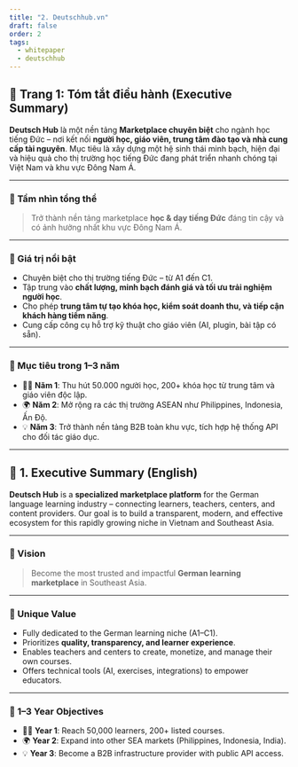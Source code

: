 ```yaml
---
title: "2. Deutschhub.vn"
draft: false
order: 2
tags:
  - whitepaper
  - deutschhub
---
```


## 📄 Trang 1: Tóm tắt điều hành (Executive Summary)

**Deutsch Hub** là một nền tảng **Marketplace chuyên biệt** cho ngành học tiếng Đức – nơi kết nối **người học, giáo viên, trung tâm đào tạo và nhà cung cấp tài nguyên**. Mục tiêu là xây dựng một hệ sinh thái minh bạch, hiện đại và hiệu quả cho thị trường học tiếng Đức đang phát triển nhanh chóng tại Việt Nam và khu vực Đông Nam Á.

---

### 🎯 Tầm nhìn tổng thể

> Trở thành nền tảng marketplace **học & dạy tiếng Đức** đáng tin cậy và có ảnh hưởng nhất khu vực Đông Nam Á.

---

### 💎 Giá trị nổi bật

- Chuyên biệt cho thị trường tiếng Đức – từ A1 đến C1.
- Tập trung vào **chất lượng, minh bạch đánh giá và tối ưu trải nghiệm người học**.
- Cho phép **trung tâm tự tạo khóa học, kiểm soát doanh thu, và tiếp cận khách hàng tiềm năng**.
- Cung cấp công cụ hỗ trợ kỹ thuật cho giáo viên (AI, plugin, bài tập có sẵn).

---

### 🎯 Mục tiêu trong 1–3 năm

- 🧑‍🎓 **Năm 1**: Thu hút 50.000 người học, 200+ khóa học từ trung tâm và giáo viên độc lập.
- 🌍 **Năm 2**: Mở rộng ra các thị trường ASEAN như Philippines, Indonesia, Ấn Độ.
- 💡 **Năm 3**: Trở thành nền tảng B2B toàn khu vực, tích hợp hệ thống API cho đối tác giáo dục.

---

## 📄 1. Executive Summary (English)

**Deutsch Hub** is a **specialized marketplace platform** for the German language learning industry – connecting learners, teachers, centers, and content providers. Our goal is to build a transparent, modern, and effective ecosystem for this rapidly growing niche in Vietnam and Southeast Asia.

---

### 🎯 Vision

> Become the most trusted and impactful **German learning marketplace** in Southeast Asia.

---

### 💎 Unique Value

- Fully dedicated to the German learning niche (A1–C1).
- Prioritizes **quality, transparency, and learner experience**.
- Enables teachers and centers to create, monetize, and manage their own courses.
- Offers technical tools (AI, exercises, integrations) to empower educators.

---

### 🎯 1–3 Year Objectives

- 🧑‍🎓 **Year 1**: Reach 50,000 learners, 200+ listed courses.
- 🌍 **Year 2**: Expand into other SEA markets (Philippines, Indonesia, India).
- 💡 **Year 3**: Become a B2B infrastructure provider with public API access.
